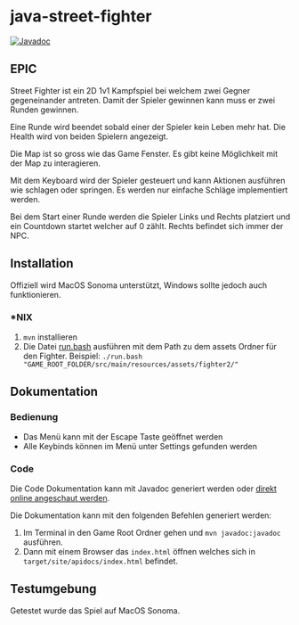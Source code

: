 # java-street-fighter

[![Javadoc](https://img.shields.io/badge/JavaDoc-Online-green)](https://mono1010.github.io/java-street-fighter/)

## EPIC

Street Fighter ist ein 2D 1v1 Kampfspiel bei welchem zwei Gegner gegeneinander antreten.
Damit der Spieler gewinnen kann muss er zwei Runden gewinnen.

Eine Runde wird beendet sobald einer der Spieler kein Leben mehr hat.
Die Health wird von beiden Spielern angezeigt.

Die Map ist so gross wie das Game Fenster.
Es gibt keine Möglichkeit mit der Map zu interagieren.

Mit dem Keyboard wird der Spieler gesteuert und kann Aktionen ausführen wie schlagen oder springen.
Es werden nur einfache Schläge implementiert werden.

Bei dem Start einer Runde werden die Spieler Links und Rechts platziert und ein Countdown startet welcher auf 0 zählt.
Rechts befindet sich immer der NPC.

## Installation

Offiziell wird MacOS Sonoma unterstützt, Windows sollte jedoch auch funktionieren.

### *NIX

1. `mvn` installieren
2. Die Datei [run.bash](./run.bash) ausführen mit dem Path zu dem assets Ordner für den Fighter.
    Beispiel: `./run.bash "GAME_ROOT_FOLDER/src/main/resources/assets/fighter2/"`

## Dokumentation

### Bedienung

- Das Menü kann mit der Escape Taste geöffnet werden
- Alle Keybinds können im Menü unter Settings gefunden werden

### Code

Die Code Dokumentation kann mit Javadoc generiert werden oder [direkt online angeschaut werden](https://mono1010.github.io/java-street-fighter/).

Die Dokumentation kann mit den folgenden Befehlen generiert werden:
1. Im Terminal in den Game Root Ordner gehen und `mvn javadoc:javadoc` ausführen.
2. Dann mit einem Browser das `index.html` öffnen welches sich in `target/site/apidocs/index.html` befindet.

## Testumgebung

Getestet wurde das Spiel auf MacOS Sonoma.